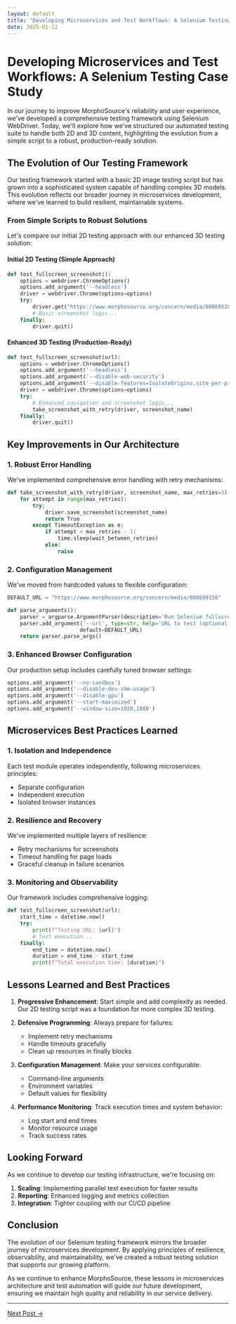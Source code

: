 ```yaml
---
layout: default
title: "Developing Microservices and Test Workflows: A Selenium Testing Case Study"
date: 2025-01-12
---
```



# Developing Microservices and Test Workflows: A Selenium Testing Case Study

In our journey to improve MorphoSource's reliability and user experience, we've developed a comprehensive testing framework using Selenium WebDriver. Today, we'll explore how we've structured our automated testing suite to handle both 2D and 3D content, highlighting the evolution from a simple script to a robust, production-ready solution.

## The Evolution of Our Testing Framework

Our testing framework started with a basic 2D image testing script but has grown into a sophisticated system capable of handling complex 3D models. This evolution reflects our broader journey in microservices development, where we've learned to build resilient, maintainable systems.

### From Simple Scripts to Robust Solutions

Let's compare our initial 2D testing approach with our enhanced 3D testing solution:

#### Initial 2D Testing (Simple Approach)
```python
def test_fullscreen_screenshot():
    options = webdriver.ChromeOptions()
    options.add_argument('--headless')
    driver = webdriver.Chrome(options=options)
    try:
        driver.get("https://www.morphosource.org/concern/media/000695203")
        # Basic screenshot logic...
    finally:
        driver.quit()
```

#### Enhanced 3D Testing (Production-Ready)
```python
def test_fullscreen_screenshot(url):
    options = webdriver.ChromeOptions()
    options.add_argument('--headless')
    options.add_argument('--disable-web-security')
    options.add_argument('--disable-features=IsolateOrigins,site-per-process')
    driver = webdriver.Chrome(options=options)
    try:
        # Enhanced navigation and screenshot logic...
        take_screenshot_with_retry(driver, screenshot_name)
    finally:
        driver.quit()
```

## Key Improvements in Our Architecture

### 1. Robust Error Handling

We've implemented comprehensive error handling with retry mechanisms:

```python
def take_screenshot_with_retry(driver, screenshot_name, max_retries=3):
    for attempt in range(max_retries):
        try:
            driver.save_screenshot(screenshot_name)
            return True
        except TimeoutException as e:
            if attempt < max_retries - 1:
                time.sleep(wait_between_retries)
            else:
                raise
```

### 2. Configuration Management

We've moved from hardcoded values to flexible configuration:

```python
DEFAULT_URL = "https://www.morphosource.org/concern/media/000699150"

def parse_arguments():
    parser = argparse.ArgumentParser(description='Run Selenium fullscreen test')
    parser.add_argument('--url', type=str, help='URL to test (optional)', 
                       default=DEFAULT_URL)
    return parser.parse_args()
```

### 3. Enhanced Browser Configuration

Our production setup includes carefully tuned browser settings:

```python
options.add_argument('--no-sandbox')
options.add_argument('--disable-dev-shm-usage')
options.add_argument('--disable-gpu')
options.add_argument('--start-maximized')
options.add_argument('--window-size=1920,1080')
```

## Microservices Best Practices Learned

### 1. Isolation and Independence

Each test module operates independently, following microservices principles:
- Separate configuration
- Independent execution
- Isolated browser instances

### 2. Resilience and Recovery

We've implemented multiple layers of resilience:
- Retry mechanisms for screenshots
- Timeout handling for page loads
- Graceful cleanup in failure scenarios

### 3. Monitoring and Observability

Our framework includes comprehensive logging:

```python
def test_fullscreen_screenshot(url):
    start_time = datetime.now()
    try:
        print(f"Testing URL: {url}")
        # Test execution...
    finally:
        end_time = datetime.now()
        duration = end_time - start_time
        print(f"Total execution time: {duration}")
```

## Lessons Learned and Best Practices

1. **Progressive Enhancement**: Start simple and add complexity as needed. Our 2D testing script was a foundation for more complex 3D testing.

2. **Defensive Programming**: Always prepare for failures:
   - Implement retry mechanisms
   - Handle timeouts gracefully
   - Clean up resources in finally blocks

3. **Configuration Management**: Make your services configurable:
   - Command-line arguments
   - Environment variables
   - Default values for flexibility

4. **Performance Monitoring**: Track execution times and system behavior:
   - Log start and end times
   - Monitor resource usage
   - Track success rates

## Looking Forward

As we continue to develop our testing infrastructure, we're focusing on:

1. **Scaling**: Implementing parallel test execution for faster results
2. **Reporting**: Enhanced logging and metrics collection
3. **Integration**: Tighter coupling with our CI/CD pipeline

## Conclusion

The evolution of our Selenium testing framework mirrors the broader journey of microservices development. By applying principles of resilience, observability, and maintainability, we've created a robust testing solution that supports our growing platform.

As we continue to enhance MorphoSource, these lessons in microservices architecture and test automation will guide our future development, ensuring we maintain high quality and reliability in our service delivery.

---

[Next Post →](https://johntrue15.github.io/2025/01/13/Blog-13/)
